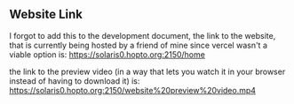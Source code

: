 ## Website Link
I forgot to add this to the development document, the link to the website, that is currently being hosted by a friend of mine since vercel wasn't a viable option
is: https://solaris0.hopto.org:2150/home

the link to the preview video (in a way that lets you watch it in your browser instead of having to download it)
is: https://solaris0.hopto.org:2150/website%20preview%20video.mp4